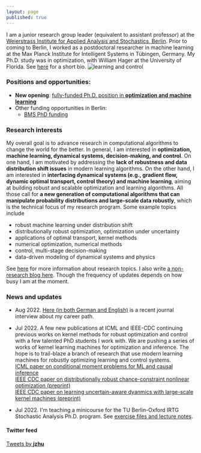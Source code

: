 ```yaml
---
layout: page
published: true
---
```

I am a junior research group leader (equivalent to assistant professor) at the [Weierstrass Institute for Applied Analysis and Stochastics, Berlin](https://www.wias-berlin.de/). Prior to coming to Berlin, I worked as a postdoctoral researcher in machine learning at the Max Planck Institute for Intelligent Systems in Tübingen, Germany. My Ph.D. study was in optimization, with William Hager at the University of Florida. See [here](/about/) for a short bio.
![learning and control](/images/atom.png)


### **Positions and opportunities**:

- **New opening**: [fully-funded Ph.D. position in **optimization and machine learning**](phd_2)
- Other funding opportunities in Berlin: 
  - [BMS PhD funding](https://math-berlin.de/application)

### Research interests

My overall goal is to advance research in computational algorithms to change the world for the better. In general, I am interested in **optimization, machine learning, dynamical systems, decision-making, and control**. On one hand, I am motivated by addressing the **lack of robustness and data distribution shift issues** in modern learning algorithms. On the other hand, I am interested in **interfacing dynamical systems (e.g., gradient flow, dynamic optimal transport, control theory) and machine learning**, aiming at building robust and scalable optimization and learning algorithms. All those call for **a new generation of computational algorithms that can manipulate probability distributions and large-scale data robustly**, which is the technical focus of my research program. Some example topics include

+ robust machine learning under distribution shift
+ distributionally robust optimization, optimization under uncertainty
+ applications of optimal transport, kernel methods
+ numerical optimization, numerical methods
+ control, multi-stage decision-making
+ data-driven modeling of dynamical systems and physics

See [here](/research/) for more information about research topics. I also write [a non-research blog here](https://jj-zhu.github.io/blog/). Though the frequency of updates depends on how busy I am at the moment.

### News and updates
- Aug 2022. [Here (in both German and English)](https://jj-zhu.github.io/file/fvb-journal-interview.pdf) is a recent journal interview about my career path.
- Jul 2022. A few new publications at ICML and IEEE-CDC continuing previous works on kernel methods for robust optimization and control with a few talented PhD students I work with. We are pushing a series of works of kernel learning machines for optimization and inference. The hope is to trail-blaze a branch of research that use modern learning machines for robustly optimizing learning and control systems.  
[ICML paper on conditional moment problems for ML and causal inference](https://proceedings.mlr.press/v162/kremer22a/kremer22a.pdf)  
[IEEE CDC paper on distributionally robust chance-constraint nonlinear optimization (preprint)](https://arxiv.org/pdf/2204.11564.pdf)  
[IEEE CDC paper on learning uncertain-aware dyanmics with large-scale kernel machines (preprint)](https://arxiv.org/pdf/2106.13066.pdf)  


- Jul 2022. I'm teaching a minicourse for the TU Berlin-Oxford IRTG Stochastic Analysis Ph.D. program. See [exercise files and lecture notes](/teaching/).

#### Twitter feed
<a class="twitter-timeline" data-width="400" href="https://twitter.com/__jzhu__?ref_src=twsrc%5Etfw">Tweets by __jzhu__</a> <script async src="https://platform.twitter.com/widgets.js" charset="utf-8"></script>

